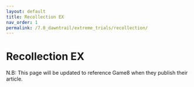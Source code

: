 ```yaml
---
layout: default
title: Recollection EX
nav_order: 1
permalink: /7.0_dawntrail/extreme_trials/recollection/
---
```


# Recollection EX

N.B: This page will be updated to reference Game8 when they publish their article.

<script data-goatcounter="https://xivjpraids.goatcounter.com/count"
        async src="//gc.zgo.at/count.js"></script>
